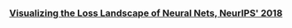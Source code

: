 ### [Visualizing the Loss Landscape of Neural Nets, NeurIPS' 2018](https://arxiv.org/pdf/1712.09913.pdf)
